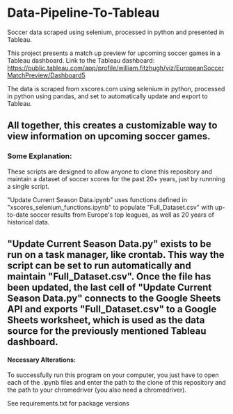 # Data-Pipeline-To-Tableau
Soccer data scraped using selenium, processed in python and presented in Tableau.

This project presents a match up preview for upcoming soccer games in a Tableau dashboard. Link to the Tableau dashboard: https://public.tableau.com/app/profile/william.fitzhugh/viz/EuropeanSoccerMatchPreview/Dashboard5

The data is scraped from xscores.com using selenium in python, processed in python using pandas, and set to automatically update and export to Tableau. 

All together, this creates a customizable way to view information on upcoming soccer games.
---
### Some Explanation:
These scripts are designed to allow anyone to clone this repository and maintain a dataset of soccer scores for the past 20+ years, just by runnning a single script.

"Update Current Season Data.ipynb" uses functions defined in "xscores_selenium_functions.ipynb" to populate "Full_Dataset.csv" with up-to-date soccer results from Europe's top leagues, as well as 20 years of historical data.

"Update Current Season Data.py" exists to be run on a task manager, like crontab. This way the script can be set to run automatically and maintain "Full_Dataset.csv". Once the file has been updated, the last cell of "Update Current Season Data.py" connects to the Google Sheets API and exports "Full_Dataset.csv" to a Google Sheets worksheet, which is used as the data source for the previously mentioned Tableau dashboard.
---
#### Necessary Alterations:
To successfully run this program on your computer, you just have to open each of the .ipynb files and enter the path to the clone of this repository and the path to your chromedriver (you also need a chromedriver). 

See requirements.txt for package versions
